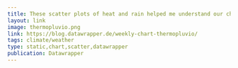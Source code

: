 ```yaml
---
title: These scatter plots of heat and rain helped me understand our changing climate
layout: link
image: thermopluvio.png
link: https://blog.datawrapper.de/weekly-chart-thermopluvio/
tags: climate/weather
type: static,chart,scatter,datawrapper
publication: Datawrapper
---
```

